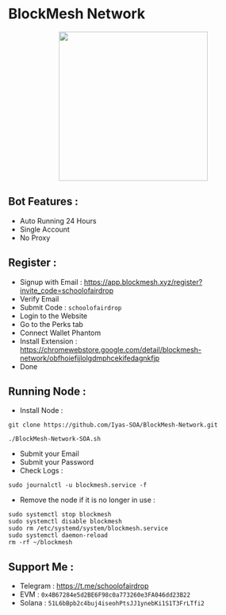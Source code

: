# BlockMesh Network

<p align="center">
  <img height="300" height="auto" src="https://github.com/SchoolOfAirdrop/Files/blob/main/photo_2024-11-24_03-14-44.jpg">
</p>

## Bot Features :
- Auto Running 24 Hours
- Single Account
- No Proxy

## Register :
- Signup with Email : https://app.blockmesh.xyz/register?invite_code=schoolofairdrop
- Verify Email
- Submit Code : `schoolofairdrop`
- Login to the Website
- Go to the Perks tab
- Connect Wallet Phantom
- Install Extension : https://chromewebstore.google.com/detail/blockmesh-network/obfhoiefijlolgdmphcekifedagnkfjp
- Done

## Running Node :
- Install Node :
```
git clone https://github.com/Iyas-SOA/BlockMesh-Network.git
```
```
./BlockMesh-Network-SOA.sh
```
- Submit your Email
- Submit your Password
- Check Logs :
```
sudo journalctl -u blockmesh.service -f
```
- Remove the node if it is no longer in use :
```
sudo systemctl stop blockmesh
sudo systemctl disable blockmesh
sudo rm /etc/systemd/system/blockmesh.service
sudo systemctl daemon-reload
rm -rf ~/blockmesh
```

## Support Me :
- Telegram : https://t.me/schoolofairdrop
- EVM : `0x4B67284e5d2BE6F98c0a773260e3FA046dd23B22`
- Solana : `51L6bBpb2c4buj4iseohPtsJJ1ynebKi1S1T3FrLTfi2`
